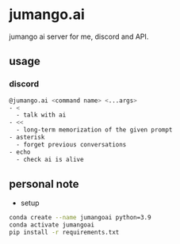 # jumango.ai

jumango ai server for me, discord and API.

## usage

### discord
``` sh
@jumango.ai <command name> <...args>
- <
  - talk with ai
- <<
  - long-term memorization of the given prompt
- asterisk 
  - forget previous conversations
- echo
  - check ai is alive
```

## personal note
- setup
``` sh
conda create --name jumangoai python=3.9
conda activate jumangoai
pip install -r requirements.txt
```

